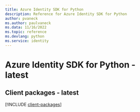 ```yaml
---
title: Azure Identity SDK for Python
description: Reference for Azure Identity SDK for Python
author: pvaneck
ms.author: paulvaneck
ms.data: 11/16/2022
ms.topic: reference
ms.devlang: python
ms.service: identity
---
```

# Azure Identity SDK for Python - latest

## Client packages - latest
[!INCLUDE [client-packages](identity-client-index.md)]